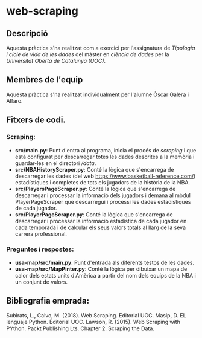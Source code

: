 # web-scraping

## Descripció
Aquesta pràctica s'ha realitzat com a exercici per l'assignatura de *Tipologia i cicle de vida de les dades* del màster en *ciència de dades* per la *Universitat Oberta de Catalunya (UOC)*. 

## Membres de l'equip
Aquesta pràctica s'ha realitzat individualment per l'alumne Òscar Galera i Alfaro.


## Fitxers de codi.
### Scraping:
* **src/main.py**: Punt d'entra al programa, inicia el procés de *scraping* i que està configurat per descarregar totes les dades descrites a la memòria i guardar-les en el directori */data*.
* **src/NBAHistoryScraper.py**: Conté la lògica que s'encarrega de descarregar les dades (del web https://www.basketball-reference.com/) estadístiques i completes de tots els jugadors de la història de la NBA.
* **src/PlayersPageScraper.py**: Conté la lògica que s'encarrega de descarregar i processar la informació dels jugadors i demana al mòdul PlayerPageScraper que descarregui i processi les dades estadístiques de cada jugador.
* **src/PlayerPageScraper.py**: Conté la lògica que s'encarrega de descarregar i processar la informació estadística de cada jugador en cada temporada i de calcular els seus valors totals al llarg de la seva carrera professional.

### Preguntes i respostes:
* **usa-map/src/main.py**: Punt d'entrada als diferents testos de les dades.
* **usa-map/src/MapPinter.py**: Conté la lògica per dibuixar un mapa de calor dels estats units d'Amèrica a partir del nom dels equips de la NBA i un conjunt de valors.

## Bibliografia emprada:
Subirats, L., Calvo, M. (2018). Web Scraping. Editorial UOC.
Masip, D. EL lenguaje Python. Editorial UOC.
Lawson, R. (2015). Web Scraping with PYthon. Packt Publishing Lts. Chapter 2. Scraping the Data.